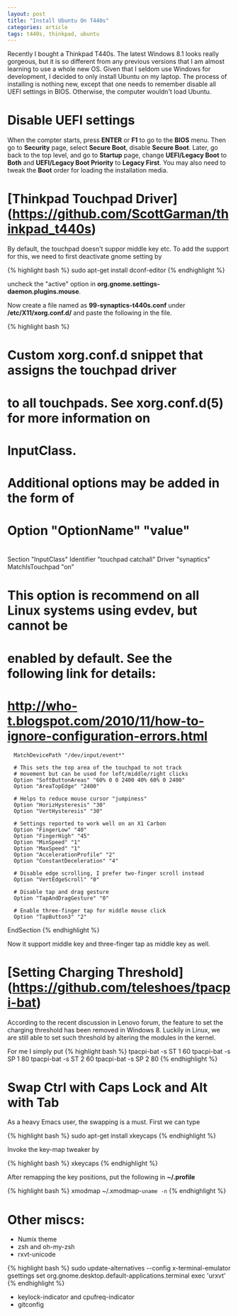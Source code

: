 ```yaml
---
layout: post
title: "Install Ubuntu On T440s"
categories: article
tags: t440s, thinkpad, ubuntu
---
```


Recently I bought a Thinkpad T440s. The latest Windows 8.1 looks really gorgeous, but it is so different from any previous versions that I am almost learning to use a whole new OS. Given that I seldom use Windows for development, I decided to only install Ubuntu on my laptop. The process of installing is nothing new, except that one needs to remember disable all UEFI settings in BIOS. Otherwise, the computer wouldn't load Ubuntu. 

# Disable UEFI settings

When the compter starts, press **ENTER** or **F1** to go to the **BIOS** menu. Then go to **Security** page, select **Secure Boot**, disable **Secure Boot**. Later, go back to the top level, and go to **Startup** page, change **UEFI/Legacy Boot** to **Both** and **UEFI/Legacy Boot Priority** to **Legacy First**. You may also need to tweak the **Boot** order for loading the installation media.

# [Thinkpad Touchpad Driver] (https://github.com/ScottGarman/thinkpad_t440s)
By default, the touchpad doesn't suppor middle key etc. To add the support for this, we need to first deactivate gnome setting by

{% highlight bash %}
sudo apt-get install dconf-editor
{% endhighlight %}

uncheck the "active" option in **org.gnome.settings-daemon.plugins.mouse**.

Now create a file named as **99-synaptics-t440s.conf** under **/etc/X11/xorg.conf.d/** and paste the following in the file.

{% highlight bash %}
# Custom xorg.conf.d snippet that assigns the touchpad driver
# to all touchpads. See xorg.conf.d(5) for more information on
# InputClass.
# Additional options may be added in the form of
#   Option "OptionName" "value"
#
Section "InputClass"
        Identifier "touchpad catchall"
        Driver "synaptics"
        MatchIsTouchpad "on"
# This option is recommend on all Linux systems using evdev, but cannot be
# enabled by default. See the following link for details:
# http://who-t.blogspot.com/2010/11/how-to-ignore-configuration-errors.html
      MatchDevicePath "/dev/input/event*"

      # This sets the top area of the touchpad to not track
      # movement but can be used for left/middle/right clicks
      Option "SoftButtonAreas" "60% 0 0 2400 40% 60% 0 2400"
      Option "AreaTopEdge" "2400"

      # Helps to reduce mouse cursor "jumpiness"
      Option "HorizHysteresis" "30"
      Option "VertHysteresis" "30"

      # Settings reported to work well on an X1 Carbon
      Option "FingerLow" "40"
      Option "FingerHigh" "45"
      Option "MinSpeed" "1"
      Option "MaxSpeed" "1"
      Option "AccelerationProfile" "2"
      Option "ConstantDeceleration" "4"

      # Disable edge scrolling, I prefer two-finger scroll instead
      Option "VertEdgeScroll" "0"

      # Disable tap and drag gesture
      Option "TapAndDragGesture" "0"

      # Enable three-finger tap for middle mouse click
      Option "TapButton3" "2"
EndSection
{% endhighlight %}

Now it support middle key and three-finger tap as middle key as well.

# [Setting Charging Threshold] (https://github.com/teleshoes/tpacpi-bat)

According to the recent discussion in Lenovo forum, the feature to set the charging threshold has been removed in Windows 8. Luckily in Linux, we are still able to set such threshold by altering the modules in the kernel. 

For me I simply put
{% highlight bash %}
tpacpi-bat -s ST 1 60
tpacpi-bat -s SP 1 80
tpacpi-bat -s ST 2 60
tpacpi-bat -s SP 2 80
{% endhighlight %}

# Swap Ctrl with Caps Lock and Alt with Tab

As a heavy Emacs user, the swapping is a must. First we can type

{% highlight bash %}
sudo apt-get install xkeycaps
{% endhighlight %}

Invoke the key-map tweaker by

{% highlight bash %}
xkeycaps
{% endhighlight %}

After remapping the key positions, put the following in **~/.profile**

{% highlight bash %}
xmodmap ~/.xmodmap-`uname -n`
{% endhighlight %}

# Other miscs:
* Numix theme
* zsh and oh-my-zsh
* rxvt-unicode

{% highlight bash %}
sudo update-alternatives --config x-terminal-emulator
gsettings set org.gnome.desktop.default-applications.terminal exec 'urxvt'
{% endhighlight %}

* keylock-indicator and cpufreq-indicator
* gitconfig